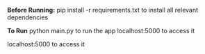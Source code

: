 **Before Running:**
 pip install -r requirements.txt to install all relevant dependencies
 
 
 **To Run**
 python main.py to run the app
 localhost:5000 
 to access it
 
 
 localhost:5000 to access it
